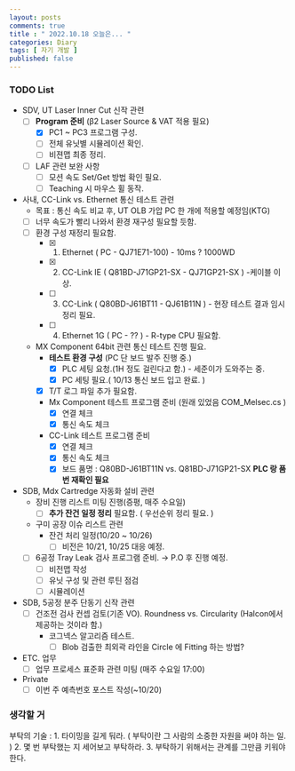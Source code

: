 ```yaml
---
layout: posts
comments: true
title : " 2022.10.18 오늘은... "
categories: Diary
tags: [ 자기 개발 ]
published: false
---
```


### TODO List
- SDV, UT Laser Inner Cut 신작 관련
   - [ ] **Program 준비** (β2 Laser Source & VAT 적용 필요)
      - [x] PC1 ~ PC3 프로그램 구성.
      - [ ] 전체 유닛별 시뮬레이션 확인.
      - [ ] 비젼맵 최종 정리.
   - [ ] LAF 관련 보완 사항
      - [ ] 모션 속도 Set/Get 방법 확인 필요.
      - [ ] Teaching 시 마우스 휠 동작.

- 사내, CC-Link vs. Ethernet 통신 테스트 관련
   - 목표 : 통신 속도 비교 후, UT OLB 가압 PC 한 개에 적용할 예정임(KTG)
   - [ ] 너무 속도가 빨리 나와서 환경 재구성 필요할 듯함.
   - [ ] 환경 구성 재정리 필요함.
      - [x] 1. Ethernet ( PC - QJ71E71-100) - 10ms ? 1000WD
      - [x] 2. CC-Link IE ( Q81BD-J71GP21-SX - QJ71GP21-SX ) -케이블 이상.
      - [ ] 3. CC-Link ( Q80BD-J61BT11 - QJ61B11N ) - 현장 테스트 결과 임시 정리 필요.
      - [ ] 4. Ethernet 1G ( PC - ?? ) - R-type CPU 필요함.

   - MX Component 64bit 관련 통신 테스트 진행 필요.
      - **테스트 환경 구성** (PC 단 보드 발주 진행 중.)
         - [x] PLC 세팅 요청.(1H 정도 걸린다고 함.) - 세준이가 도와주는 중.
         - [x] PC 세팅 필요.( 10/13 통신 보드 입고 완료. )
      - [x] T/T 로그 파일 추가 필요함.
      - Mx Component 테스트 프로그램 준비 (원래 있었음 COM_Melsec.cs )
         - [x] 연결 체크
         - [x] 통신 속도 체크
      - CC-Link 테스트 프로그램 준비
         - [x] 연결 체크
         - [x] 통신 속도 체크
         - [x] 보드 품명 : Q80BD-J61BT11N vs. Q81BD-J71GP21-SX **PLC 랑 품번 재확인 필요**

- SDB, Mdx Cartredge 자동화 설비 관련
   - 장비 진행 리스트 미팅 진행(증평, 매주 수요일)
      - [ ] **추가 잔건 일정 정리** 필요함. ( 우선순위 정리 필요. )
   - 구미 공장 이슈 리스트 관련
      - 잔건 처리 일정(10/20 ~ 10/26)
         - [ ] 비전은 10/21, 10/25 대응 예정.
   - [ ] 6공정 Tray Leak 검사 프로그램 준비. → P.O 후 진행 예정.
      - [ ] 비전맵 작성
      - [ ] 유닛 구성 및 관련 루틴 점검
      - [ ] 시뮬레이션

- SDB, 5공정 분주 단동기 신작 관련
   - [ ] 건조전 검사 컨셉 검토(기존 VO). Roundness vs. Circularity (Halcon에서 제공하는 것이라 함.)
      - 코그넥스 알고리즘 테스트. 
         - [ ] Blob 검출한 최외곽 라인을 Circle 에 Fitting 하는 방법?

- ETC. 업무
   - [ ] 업무 프로세스 표준화 관련 미팅 (매주 수요일 17:00)

- Private
   - [ ] 이번 주 예측번호 포스트 작성(~10/20)

### 생각할 거

부탁의 기술 
 : 1. 타이밍을 길게 둬라. ( 부탁이란 그 사람의 소중한 자원을 써야 하는 일. )
   2. 몇 번 부탁했는 지 세어보고 부탁하라.
   3. 부탁하기 위해서는 관계를 그만큼 키워야 한다.

